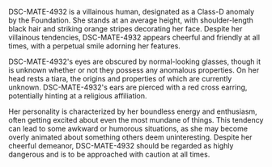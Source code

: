 DSC-MATE-4932 is a villainous human, designated as a Class-D anomaly by the Foundation. She stands at an average height, with shoulder-length black hair and striking orange stripes decorating her face. Despite her villainous tendencies, DSC-MATE-4932 appears cheerful and friendly at all times, with a perpetual smile adorning her features.

DSC-MATE-4932's eyes are obscured by normal-looking glasses, though it is unknown whether or not they possess any anomalous properties. On her head rests a tiara, the origins and properties of which are currently unknown. DSC-MATE-4932's ears are pierced with a red cross earring, potentially hinting at a religious affiliation.

Her personality is characterized by her boundless energy and enthusiasm, often getting excited about even the most mundane of things. This tendency can lead to some awkward or humorous situations, as she may become overly animated about something others deem uninteresting. Despite her cheerful demeanor, DSC-MATE-4932 should be regarded as highly dangerous and is to be approached with caution at all times.